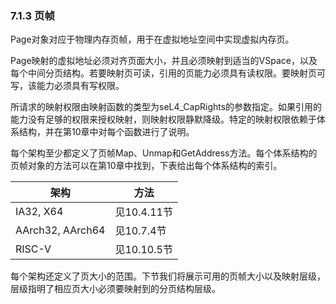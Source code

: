 ### 7.1.3  页帧

Page对象对应于物理内存页帧，用于在虚拟地址空间中实现虚拟内存页。

Page映射的虚拟地址必须对齐页面大小，并且必须映射到适当的VSpace，以及每个中间分页结构。若要映射页可读，引用的页能力必须具有读权限。要映射页可写，该能力必须具有写权限。

所请求的映射权限由映射函数的类型为seL4_CapRights的参数指定。如果引用的能力没有足够的权限来授权映射，则映射权限静默降级。特定的映射权限依赖于体系结构，并在第10章中对每个函数进行了说明。

每个架构至少都定义了页帧Map、Unmap和GetAddress方法。每个体系结构的页帧对象的方法可以在第10章中找到，下表给出每个体系结构的索引。

架构 | 方法
--- | ---
IA32, X64 | 见10.4.11节
AArch32, AArch64 | 见10.7.4节
RISC-V | 见10.10.5节

每个架构还定义了页大小的范围。下节我们将展示可用的页帧大小以及映射层级，层级指明了相应页大小必须要映射到的分页结构层级。
